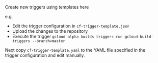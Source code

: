 Create new triggers using templates here

e.g.

- Edit the trigger configuration in `cf-trigger-template.json` 
- Upload the changes to the repository
- Execute the trigger `gcloud alpha builds triggers run gcloud-build-triggers --branch=master`

Next copy `cf-trigger-template.yaml` to the YAML file specified in the trigger configuration and edit manually.


